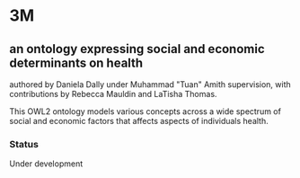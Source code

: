 # 3M
## an ontology expressing social and economic determinants on health

authored by Daniela Dally under Muhammad "Tuan" Amith supervision, with contributions by Rebecca Mauldin and LaTisha Thomas.

This OWL2 ontology models various concepts across a wide spectrum of social and economic factors that affects aspects of individuals health. 

### Status
Under development


